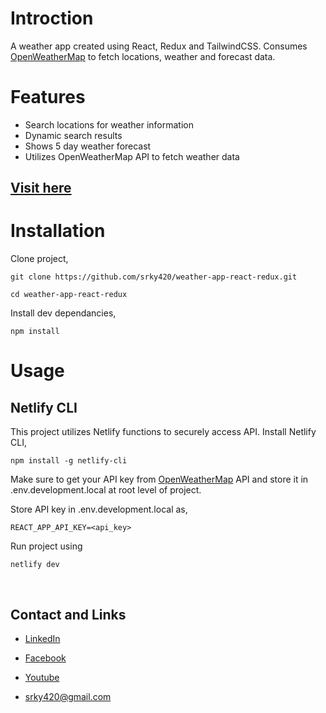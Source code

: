 # Introction
A weather app created using React, Redux and TailwindCSS. Consumes [OpenWeatherMap](https://openweathermap.org/api) to fetch locations, weather and forecast data.

# Features
- Search locations for weather information
- Dynamic search results
- Shows 5 day weather forecast
- Utilizes OpenWeatherMap API to fetch weather data

## [Visit here](https://search-weather-app-react-redux.netlify.app/)

# Installation

Clone project,

    git clone https://github.com/srky420/weather-app-react-redux.git

    cd weather-app-react-redux

Install dev dependancies,

    npm install


# Usage

## Netlify CLI
This project utilizes Netlify functions to securely access API.
Install Netlify CLI,

    npm install -g netlify-cli

Make sure to get your API key from [OpenWeatherMap](https://openweathermap.org/api) API and store it in .env.development.local at root level of project.

Store API key in .env.development.local as,

    REACT_APP_API_KEY=<api_key>

Run project using

    netlify dev


<br>

## Contact and Links

- [LinkedIn](http://www.linkedin.com/in/shahrukh-khan-2b8968242)

- [Facebook](https://www.facebook.com/profile.php?id=100083623483613&mibextid=ZbWKwL)

- [Youtube](https://www.youtube.com/channel/UCI2Kq5ukQKJ5roK_WL7TQsg)

- srky420@gmail.com
